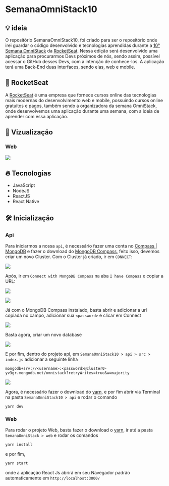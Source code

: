 # SemanaOmniStack10

## 💡 ideia

O repositório SemanaOmniStack10, foi criado para ser o repositório onde irei guardar o código desenvolvido e tecnologias aprendidas durante a [10° Semana OmniStack](https://rocketseat.com.br/week-10/aulas) da [RocketSeat](https://rocketseat.com.br/). Nessa edição será desenvolvido uma aplicação para procurarmos Devs próximos de nós, sendo assim, possível acessar o GitHub desses Devs, com a intenção de conhece-los. A aplicação terá uma Back-End duas interfaces, sendo elas, web e mobile.

## 🚀 RocketSeat

A [RocketSeat](https://rocketseat.com.br/) é uma empresa que fornece cursos online das tecnologias mais modernas do desenvolvimento web e mobile, possuindo cursos online gratuitos e pagos, também sendo a organizadora da semana OmniStack, onde desenvolvemos uma aplicação durante uma semana, com a ideia de aprender com essa aplicação.

## 👀 Vizualização

### Web

![](https://cdn.discordapp.com/attachments/576875163686010911/668580931476389908/OmniStack10WebGIF.gif)

## 🔥 Tecnologias

- JavaScript
- NodeJS
- ReactJS
- React Native  

## 🛠 Inicialização

### Api

Para iniciarmos a nossa ```api```, é necessário fazer uma conta no [Compass | MongoDB](https://www.mongodb.com/download-center/compass) e fazer o download do [MongoDB Compass](https://www.mongodb.com/products/compass), feito isso, devemos criar um novo Cluster. Com o Cluster já criado, ir em ```CONNECT```:

![](https://cdn.discordapp.com/attachments/576875163686010911/668583889790566400/unknown.png)

Após, ir em ```Connect with MongoDB Compass``` na aba ```I have Compass```  e copiar a URL:

![](https://cdn.discordapp.com/attachments/576875163686010911/668584537617334273/unknown.png)

![](https://cdn.discordapp.com/attachments/576875163686010911/668584626310348810/unknown.png)

Já com o MongoDB Compass instalado, basta abrir e adicionar a url copiada no campo, adicionar sua ```<password>``` e clicar em Connect

![](https://cdn.discordapp.com/attachments/576875163686010911/668585181636198423/unknown.png)

Basta agora, criar um novo database

![](https://cdn.discordapp.com/attachments/576875163686010911/668588427125719060/unknown.png)

E por fim, dentro do projeto api, em ```SemanaOmniStack10 > api > src > index.js``` adicionar a seguinte linha

```
mongodb+srv://<username>:<password>@cluster0-yv3gr.mongodb.net/omnistack?retryWrites=true&w=majority
```

![](https://cdn.discordapp.com/attachments/576875163686010911/668589176689524746/unknown.png)

Agora, é necessário fazer o download do [yarn](https://yarnpkg.com/lang/en/), e por fim abrir via Terminal na pasta ```SemanaOmniStack10 > api``` e rodar o comando

```
yarn dev
```

### Web

Para rodar o projeto Web, basta fazer o download o [yarn](https://yarnpkg.com/lang/en/), ir até a pasta ```SemanaOmniStack > web``` e rodar os comandos

```
yarn install
```

e por fim,

```
yarn start
```

onde a aplicação React Js abrirá em seu Navegador padrão automaticamente em ```http://localhost:3000/```
